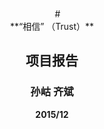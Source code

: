<br><br><br><br><br><br><br><br><br><br><br><br>
<center>　
# <center>**“相信” （Trust）**

## <center>**项目报告**


### <center> 孙岵  齐斌<b>
<center> 2015/12
